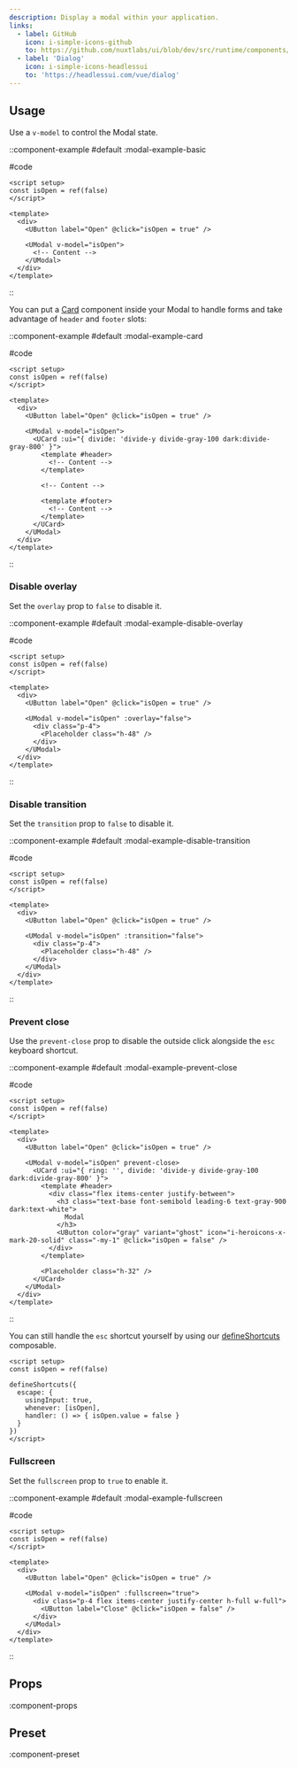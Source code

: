 ```yaml
---
description: Display a modal within your application.
links:
  - label: GitHub
    icon: i-simple-icons-github
    to: https://github.com/nuxtlabs/ui/blob/dev/src/runtime/components/overlays/Modal.vue
  - label: 'Dialog'
    icon: i-simple-icons-headlessui
    to: 'https://headlessui.com/vue/dialog'
---
```


## Usage

Use a `v-model` to control the Modal state.

::component-example
#default
:modal-example-basic

#code
```vue
<script setup>
const isOpen = ref(false)
</script>

<template>
  <div>
    <UButton label="Open" @click="isOpen = true" />

    <UModal v-model="isOpen">
      <!-- Content -->
    </UModal>
  </div>
</template>
```
::

You can put a [Card](/layout/card) component inside your Modal to handle forms and take advantage of `header` and `footer` slots:

::component-example
#default
:modal-example-card

#code
```vue
<script setup>
const isOpen = ref(false)
</script>

<template>
  <div>
    <UButton label="Open" @click="isOpen = true" />

    <UModal v-model="isOpen">
      <UCard :ui="{ divide: 'divide-y divide-gray-100 dark:divide-gray-800' }">
        <template #header>
          <!-- Content -->
        </template>

        <!-- Content -->

        <template #footer>
          <!-- Content -->
        </template>
      </UCard>
    </UModal>
  </div>
</template>
```
::

### Disable overlay

Set the `overlay` prop to `false` to disable it.

::component-example
#default
:modal-example-disable-overlay

#code
```vue
<script setup>
const isOpen = ref(false)
</script>

<template>
  <div>
    <UButton label="Open" @click="isOpen = true" />

    <UModal v-model="isOpen" :overlay="false">
      <div class="p-4">
        <Placeholder class="h-48" />
      </div>
    </UModal>
  </div>
</template>
```
::

### Disable transition

Set the `transition` prop to `false` to disable it.

::component-example
#default
:modal-example-disable-transition

#code
```vue
<script setup>
const isOpen = ref(false)
</script>

<template>
  <div>
    <UButton label="Open" @click="isOpen = true" />

    <UModal v-model="isOpen" :transition="false">
      <div class="p-4">
        <Placeholder class="h-48" />
      </div>
    </UModal>
  </div>
</template>
```
::

### Prevent close

Use the `prevent-close` prop to disable the outside click alongside the `esc` keyboard shortcut.

::component-example
#default
:modal-example-prevent-close

#code
```vue
<script setup>
const isOpen = ref(false)
</script>

<template>
  <div>
    <UButton label="Open" @click="isOpen = true" />

    <UModal v-model="isOpen" prevent-close>
      <UCard :ui="{ ring: '', divide: 'divide-y divide-gray-100 dark:divide-gray-800' }">
        <template #header>
          <div class="flex items-center justify-between">
            <h3 class="text-base font-semibold leading-6 text-gray-900 dark:text-white">
              Modal
            </h3>
            <UButton color="gray" variant="ghost" icon="i-heroicons-x-mark-20-solid" class="-my-1" @click="isOpen = false" />
          </div>
        </template>

        <Placeholder class="h-32" />
      </UCard>
    </UModal>
  </div>
</template>
```
::

You can still handle the `esc` shortcut yourself by using our [defineShortcuts](/getting-started/shortcuts#defineshortcuts) composable.

```vue
<script setup>
const isOpen = ref(false)

defineShortcuts({
  escape: {
    usingInput: true,
    whenever: [isOpen],
    handler: () => { isOpen.value = false }
  }
})
</script>
```

### Fullscreen

Set the `fullscreen` prop to `true` to enable it.

::component-example
#default
:modal-example-fullscreen

#code
```vue
<script setup>
const isOpen = ref(false)
</script>

<template>
  <div>
    <UButton label="Open" @click="isOpen = true" />

    <UModal v-model="isOpen" :fullscreen="true">
      <div class="p-4 flex items-center justify-center h-full w-full">
        <UButton label="Close" @click="isOpen = false" />
      </div>
    </UModal>
  </div>
</template>
```
::

## Props

:component-props

## Preset

:component-preset
